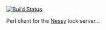 [![Build Status](https://travis-ci.org/genome/nessy-client-perl.png?branch=master)](https://travis-ci.org/genome/nessy-client-perl)

Perl client for the [Nessy][] lock server...

[Nessy]: https://github.com/genome/nessy-server

